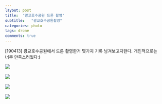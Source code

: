 ```yaml
---
layout: post
title:  "광교호수공원 드론 촬영"
subtitle:   "광교호수공원촬영"
categories: photo
tags: drone
comments: true
---
```


[190413] 광교호수공원에서 드론 촬영한거 몇가지 기록 남겨보고자한다. 개인적으로는 너무 만족스러웠다:)

![](assets/광교호수1_웹용.jpg)


![](assets/광교호수2_웹용.jpg)


![](assets/광교호수3_웹용.jpg)


![](assets/광교호수4_웹용.jpg)
